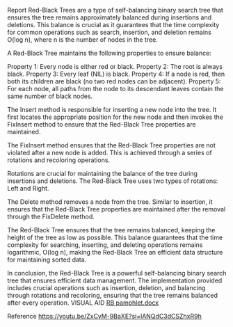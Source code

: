 Report
Red-Black Trees are a type of self-balancing binary search tree that ensures the tree remains approximately balanced during insertions and deletions. This balance is crucial as it guarantees that the time complexity for common operations such as search, insertion, and deletion remains O(log n), where n is the number of nodes in the tree.

A Red-Black Tree maintains the following properties to ensure balance:

Property 1: Every node is either red or black.
Property 2: The root is always black.
Property 3: Every leaf (NIL) is black.
Property 4: If a node is red, then both its children are black (no two red nodes can be adjacent).
Property 5: For each node, all paths from the node to its descendant leaves contain the same number of black nodes.

The Insert method is responsible for inserting a new node into the tree. It first locates the appropriate position for the new node and then invokes the FixInsert method to ensure that the Red-Black Tree properties are maintained.

The FixInsert method ensures that the Red-Black Tree properties are not violated after a new node is added. This is achieved through a series of rotations and recoloring operations.

Rotations are crucial for maintaining the balance of the tree during insertions and deletions. The Red-Black Tree uses two types of rotations: Left and Right.

The Delete method removes a node from the tree. Similar to insertion, it ensures that the Red-Black Tree properties are maintained after the removal through the FixDelete method.

The Red-Black Tree ensures that the tree remains balanced, keeping the height of the tree as low as possible. This balance guarantees that the time complexity for searching, inserting, and deleting operations remains logarithmic, O(log n), making the Red-Black Tree an efficient data structure for maintaining sorted data.

In conclusion, the Red-Black Tree is a powerful self-balancing binary search tree that ensures efficient data management. The implementation provided includes crucial operations such as insertion, deletion, and balancing through rotations and recoloring, ensuring that the tree remains balanced after every operation.
VISUAL AID
[RB pamphlet.docx](https://github.com/user-attachments/files/16553888/RB.pamphlet.docx)

Reference
https://youtu.be/ZxCvM-9BaXE?si=lANQdC3dCSZhxR9h

